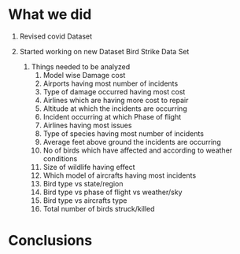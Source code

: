 # What we did

1. Revised covid Dataset

2. Started working on new Dataset Bird Strike Data Set
	1. Things needed to be analyzed
		1. Model wise Damage cost
		2. Airports having most number of incidents
		3. Type of damage occurred having most cost
		4. Airlines which are having more cost to repair
		5. Altitude at which the incidents are occurring 
		6. Incident occurring at which Phase of flight
		7. Airlines having most issues
		8. Type of species having most number of incidents
		9. Average feet above ground the incidents are occurring
		10. No of birds which have affected and according to weather conditions
		11. Size of wildlife having effect
		12. Which model of aircrafts having most incidents
		13. Bird type vs state/region
		14. Bird type vs phase of flight vs weather/sky
		15. Bird type vs aircrafts type
		16. Total number of birds struck/killed

# Conclusions

